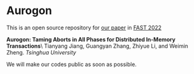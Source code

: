 # Aurogon
This is an open source repository for [our paper](https://www.usenix.org/conference/fast22/presentation/jiang) in [FAST 2022](https://www.usenix.org/conference/fast22)

**Aurogon: Taming Aborts in All Phases for Distributed In-Memory Transactions**\\
Tianyang Jiang, Guangyan Zhang, Zhiyue Li, and Weimin Zheng. *Tsinghua University*

We will make our codes public as soon as possible.
